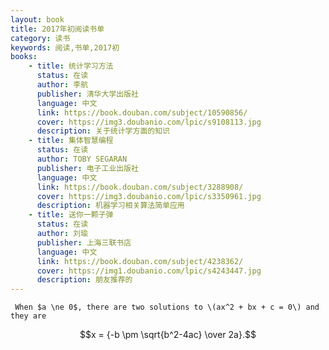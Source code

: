 ```yaml
---
layout: book
title: 2017年初阅读书单
category: 读书
keywords: 阅读,书单,2017初
books: 
    - title: 统计学习方法
      status: 在读
      author: 李航
      publisher: 清华大学出版社
      language: 中文
      link: https://book.douban.com/subject/10590856/          
      cover: https://img3.doubanio.com/lpic/s9108113.jpg
      description: 关于统计学方面的知识
    - title: 集体智慧编程
      status: 在读
      author: TOBY SEGARAN 
      publisher: 电子工业出版社
      language: 中文
      link: https://book.douban.com/subject/3288908/        
      cover: https://img3.doubanio.com/lpic/s3350961.jpg
      description: 机器学习相关算法简单应用
    - title: 送你一颗子弹
      status: 在读
      author: 刘瑜
      publisher: 上海三联书店
      language: 中文
      link: https://book.douban.com/subject/4238362/        
      cover: https://img1.doubanio.com/lpic/s4243447.jpg
      description: 朋友推荐的
---
```





     When $a \ne 0$, there are two solutions to \(ax^2 + bx + c = 0\) and they are
$$x = {-b \pm \sqrt{b^2-4ac} \over 2a}.$$
  